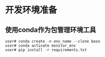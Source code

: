 # 开发环境准备
## 使用conda作为包管理环境工具


  ```
  user# conda create -n env_name --clone base
  user# conda activate monitor_env
  user# pip install -r requirements.txt
  ```


